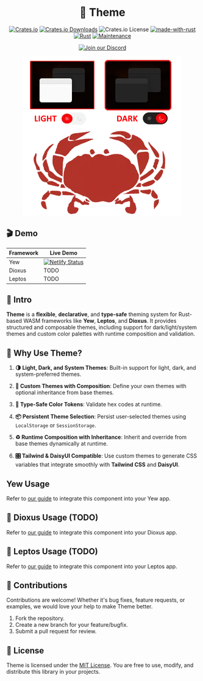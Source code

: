 <div align="center">

# 🎨 Theme

[![Crates.io](https://img.shields.io/crates/v/theme)](https://crates.io/crates/theme)
[![Crates.io Downloads](https://img.shields.io/crates/d/theme)](https://crates.io/crates/theme)
![Crates.io License](https://img.shields.io/crates/l/theme)
[![made-with-rust](https://img.shields.io/badge/Made%20with-Rust-1f425f.svg?logo=rust&logoColor=white)](https://www.rust-lang.org/)
[![Rust](https://img.shields.io/badge/Rust-1.85%2B-blue.svg)](https://www.rust-lang.org)
[![Maintenance](https://img.shields.io/badge/Maintained%3F-yes-green.svg)](https://github.com/wiseaidev)

[![Join our Discord](https://dcbadge.limes.pink/api/server/b5JbvHW5nv)](https://discord.gg/b5JbvHW5nv)

<!-- absolute url for docs.rs cause assets is excluded from crate -->
![logo](https://raw.githubusercontent.com/opensass/theme/refs/heads/main/assets/logo.webp)

</div>

## 🎬 Demo

| Framework | Live Demo |
| --- | --- |
| Yew | [![Netlify Status](https://api.netlify.com/api/v1/badges/a0efc7e9-f20e-4dd9-93e1-c8f4fde7506f/deploy-status)](https://theme-rs.netlify.app) |
| Dioxus | TODO |
| Leptos | TODO |

## 📜 Intro

**Theme** is a **flexible**, **declarative**, and **type-safe** theming system for Rust-based WASM frameworks like **Yew**, **Leptos**, and **Dioxus**. It provides structured and composable themes, including support for dark/light/system themes and custom color palettes with runtime composition and validation.

## 🤔 Why Use Theme?

1. **🌗 Light, Dark, and System Themes**: Built-in support for light, dark, and system-preferred themes.

1. **🎨 Custom Themes with Composition**: Define your own themes with optional inheritance from base themes.

1. **🧪 Type-Safe Color Tokens**: Validate hex codes at runtime.

1. **📦 Persistent Theme Selection**: Persist user-selected themes using `LocalStorage` or `SessionStorage`.

1. **♻️ Runtime Composition with Inheritance**: Inherit and override from base themes dynamically at runtime.

1. **🎛️ Tailwind & DaisyUI Compatible**: Use custom themes to generate CSS variables that integrate smoothly with **Tailwind CSS** and **DaisyUI**.

## Yew Usage

<!-- absolute url for docs.rs cause YEW.md is not included in crate -->
Refer to [our guide](https://github.com/opensass/theme/blob/main/YEW.md) to integrate this component into your Yew app.

## 🧬 Dioxus Usage (TODO)

<!-- absolute url for docs.rs cause DIOXUS.md is not included in crate -->
Refer to [our guide](https://github.com/opensass/theme/blob/main/DIOXUS.md) to integrate this component into your Dioxus app.

## 🌱 Leptos Usage (TODO)

<!-- absolute url for docs.rs cause LEPTOS.md is not included in crate -->
Refer to [our guide](https://github.com/opensass/theme/blob/main/LEPTOS.md) to integrate this component into your Leptos app.

## 🤝 Contributions

Contributions are welcome! Whether it's bug fixes, feature requests, or examples, we would love your help to make Theme better.

1. Fork the repository.
1. Create a new branch for your feature/bugfix.
1. Submit a pull request for review.

## 📜 License

Theme is licensed under the [MIT License](LICENSE). You are free to use, modify, and distribute this library in your projects.

